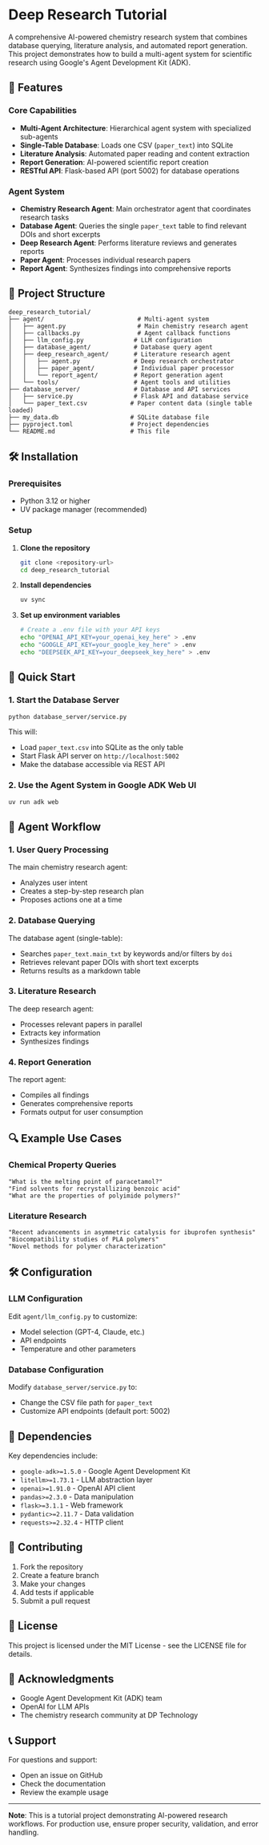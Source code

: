 # Deep Research Tutorial

A comprehensive AI-powered chemistry research system that combines database querying, literature analysis, and automated report generation. This project demonstrates how to build a multi-agent system for scientific research using Google's Agent Development Kit (ADK).

## 🚀 Features

### Core Capabilities
- **Multi-Agent Architecture**: Hierarchical agent system with specialized sub-agents
- **Single-Table Database**: Loads one CSV (`paper_text`) into SQLite
- **Literature Analysis**: Automated paper reading and content extraction
- **Report Generation**: AI-powered scientific report creation
- **RESTful API**: Flask-based API (port 5002) for database operations

### Agent System
- **Chemistry Research Agent**: Main orchestrator agent that coordinates research tasks
- **Database Agent**: Queries the single `paper_text` table to find relevant DOIs and short excerpts
- **Deep Research Agent**: Performs literature reviews and generates reports
- **Paper Agent**: Processes individual research papers
- **Report Agent**: Synthesizes findings into comprehensive reports

## 📁 Project Structure

```
deep_research_tutorial/
├── agent/                          # Multi-agent system
│   ├── agent.py                    # Main chemistry research agent
│   ├── callbacks.py                # Agent callback functions
│   ├── llm_config.py              # LLM configuration
│   ├── database_agent/            # Database query agent
│   ├── deep_research_agent/       # Literature research agent
│   │   ├── agent.py               # Deep research orchestrator
│   │   ├── paper_agent/           # Individual paper processor
│   │   └── report_agent/          # Report generation agent
│   └── tools/                     # Agent tools and utilities
├── database_server/               # Database and API services
│   ├── service.py                 # Flask API and database service
│   └── paper_text.csv            # Paper content data (single table loaded)
├── my_data.db                    # SQLite database file
├── pyproject.toml                # Project dependencies
└── README.md                     # This file
```

## 🛠️ Installation

### Prerequisites
- Python 3.12 or higher
- UV package manager (recommended)

### Setup

1. **Clone the repository**
   ```bash
   git clone <repository-url>
   cd deep_research_tutorial
   ```

2. **Install dependencies**
   ```bash
   uv sync
   ```

3. **Set up environment variables**
   ```bash
   # Create a .env file with your API keys
   echo "OPENAI_API_KEY=your_openai_key_here" > .env
   echo "GOOGLE_API_KEY=your_google_key_here" > .env
   echo "DEEPSEEK_API_KEY=your_deepseek_key_here" > .env
   ```

## 🚀 Quick Start

### 1. Start the Database Server

```bash
python database_server/service.py
```

This will:
- Load `paper_text.csv` into SQLite as the only table
- Start Flask API server on `http://localhost:5002`
- Make the database accessible via REST API

### 2. Use the Agent System in Google ADK Web UI

```bash
uv run adk web
```

## 🤖 Agent Workflow

### 1. User Query Processing
The main chemistry research agent:
- Analyzes user intent
- Creates a step-by-step research plan
- Proposes actions one at a time

### 2. Database Querying
The database agent (single-table):
- Searches `paper_text.main_txt` by keywords and/or filters by `doi`
- Retrieves relevant paper DOIs with short text excerpts
- Returns results as a markdown table

### 3. Literature Research
The deep research agent:
- Processes relevant papers in parallel
- Extracts key information
- Synthesizes findings

### 4. Report Generation
The report agent:
- Compiles all findings
- Generates comprehensive reports
- Formats output for user consumption

## 🔍 Example Use Cases

### Chemical Property Queries
```
"What is the melting point of paracetamol?"
"Find solvents for recrystallizing benzoic acid"
"What are the properties of polyimide polymers?"
```

### Literature Research
```
"Recent advancements in asymmetric catalysis for ibuprofen synthesis"
"Biocompatibility studies of PLA polymers"
"Novel methods for polymer characterization"
```

## 🛠️ Configuration

### LLM Configuration
Edit `agent/llm_config.py` to customize:
- Model selection (GPT-4, Claude, etc.)
- API endpoints
- Temperature and other parameters

### Database Configuration
Modify `database_server/service.py` to:
- Change the CSV file path for `paper_text`
- Customize API endpoints (default port: 5002)

## 📝 Dependencies

Key dependencies include:
- `google-adk>=1.5.0` - Google Agent Development Kit
- `litellm>=1.73.1` - LLM abstraction layer
- `openai>=1.91.0` - OpenAI API client
- `pandas>=2.3.0` - Data manipulation
- `flask>=3.1.1` - Web framework
- `pydantic>=2.11.7` - Data validation
- `requests>=2.32.4` - HTTP client

## 🤝 Contributing

1. Fork the repository
2. Create a feature branch
3. Make your changes
4. Add tests if applicable
5. Submit a pull request

## 📄 License

This project is licensed under the MIT License - see the LICENSE file for details.

## 🙏 Acknowledgments

- Google Agent Development Kit (ADK) team
- OpenAI for LLM APIs
- The chemistry research community at DP Technology

## 📞 Support

For questions and support:
- Open an issue on GitHub
- Check the documentation
- Review the example usage

---

**Note**: This is a tutorial project demonstrating AI-powered research workflows. For production use, ensure proper security, validation, and error handling.
